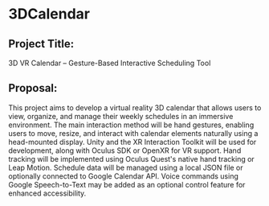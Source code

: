 # 3DCalendar

## Project Title:

3D VR Calendar – Gesture-Based Interactive Scheduling Tool

## Proposal:

This project aims to develop a virtual reality 3D calendar that allows users to view, organize, and manage their weekly schedules in an immersive environment. The main interaction method will be hand gestures, enabling users to move, resize, and interact with calendar elements naturally using a head-mounted display. Unity and the XR Interaction Toolkit will be used for development, along with Oculus SDK or OpenXR for VR support. Hand tracking will be implemented using Oculus Quest's native hand tracking or Leap Motion. Schedule data will be managed using a local JSON file or optionally connected to Google Calendar API. Voice commands using Google Speech-to-Text may be added as an optional control feature for enhanced accessibility.
